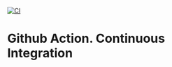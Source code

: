 [![CI](https://github.com/vladfreishmidt/L08-CICD-Github-Actions/actions/workflows/my-pipeline.yml/badge.svg)](https://github.com/vladfreishmidt/L08-CICD-Github-Actions/actions/workflows/my-pipeline.yml)
# Github Action. Continuous Integration
